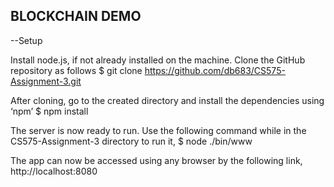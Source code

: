 BLOCKCHAIN DEMO
----------------

--Setup

Install node.js, if not already installed on the machine.  Clone the GitHub repository as follows 
	$ git clone https://github.com/db683/CS575-Assignment-3.git

After cloning, go to the created directory and install the dependencies using ‘npm’
	$ npm install

The server is now ready to run. Use the following command while in the CS575-Assignment-3 directory to run it,
	$ node ./bin/www
	
The app can now be accessed using any browser by the following link,
	http://localhost:8080